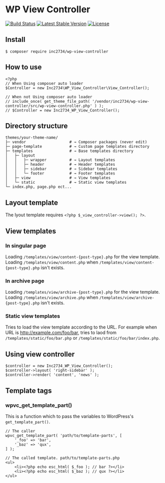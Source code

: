 # WP View Controller

[![Build Status](https://travis-ci.org/inc2734/wp-view-controller.svg?branch=master)](https://travis-ci.org/inc2734/wp-view-controller)
[![Latest Stable Version](https://poser.pugx.org/inc2734/wp-view-controller/v/stable)](https://packagist.org/packages/inc2734/wp-view-controller)
[![License](https://poser.pugx.org/inc2734/wp-view-controller/license)](https://packagist.org/packages/inc2734/wp-view-controller)

## Install
```
$ composer require inc2734/wp-view-controller
```

## How to use
```
<?php
// When Using composer auto loader
$Controller = new Inc2734\WP_View_Controller\View_Controller();

// When not Using composer auto loader
// include_once( get_theme_file_path( '/vendor/inc2734/wp-view-controller/src/wp-view-controller.php' ) );
// $Controller = new Inc2734_WP_View_Controller();
```

## Directory structure
```
themes/your-theme-name/
├─ vendor                   # → Composer packages (never edit)
├─ page-template            # → Custom page templates directory
├─ templates                # → Base templates directory
│   ├─ layout
│   │   ├─ wrapper          # → Layout templates
│   │   ├─ header           # → Header templates
│   │   ├─ sidebar          # → Sidebar templates
│   │   └─ footer           # → Footer templates
│   ├─ view                 # → View templates
│   └─ static               # → Static view templates
└─ index.php, page.php ect...
```

## Layout template

The lyout template requires `<?php $_view_controller->view(); ?>`.

## View templates

### In singular page

Loading `/templates/view/content-{post-type}.php` for the view template.
Loading `/templates/view/content.php` when `/templates/view/content-{post-type}.php` isn't exists.

### In archive page

Loading `/templates/view/archive-{post-type}.php` for the view template.
Loading `/templates/view/archive.php` when `/templates/view/archive-{post-type}.php` isn't exists.

### Static view templates

Tries to load the view template according to the URL. For example when URL is http://example.com/foo/bar, tries to laod from `/templates/static/foo/bar.php` or `/templates/static/foo/bar/index.php`.

## Using view controller
```
$controller = new Inc2734_WP_View_Controller();
$controller->layout( 'right-sidebar' );
$controller->render( 'content', 'news' );
```

## Template tags

### wpvc_get_template_part()

This is a function which to pass the variables to WordPress's `get_template_part()`.

```
// The caller
wpvc_get_template_part( 'path/to/template-parts', [
	'_foo' => 'bar',
	'_baz' => 'qux',
] );

// The called template. path/to/template-parts.php
<ul>
	<li><?php echo esc_html( $_foo ); // bar ?></li>
	<li><?php echo esc_html( $_baz ); // qux ?></li>
</ul>
```
